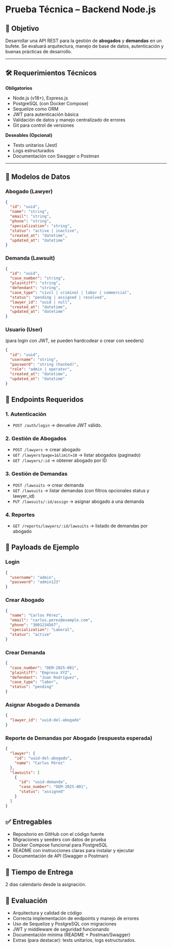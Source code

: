 # Prueba Técnica – Backend Node.js

## 🎯 Objetivo
Desarrollar una API REST para la gestión de **abogados** y **demandas** en un bufete.
Se evaluará arquitectura, manejo de base de datos, autenticación y buenas prácticas de desarrollo.

---

## 🛠️ Requerimientos Técnicos

**Obligatorios**
- Node.js (v18+), Express.js
- PostgreSQL (con Docker Compose)
- Sequelize como ORM
- JWT para autenticación básica
- Validación de datos y manejo centralizado de errores
- Git para control de versiones

**Deseables (Opcional)**
- Tests unitarios (Jest)
- Logs estructurados
- Documentación con Swagger o Postman

---

## 📂 Modelos de Datos

### Abogado (Lawyer)
```json
{
  "id": "uuid",
  "name": "string",
  "email": "string",
  "phone": "string",
  "specialization": "string",
  "status": "active | inactive",
  "created_at": "datetime",
  "updated_at": "datetime"
}
```

### Demanda (Lawsuit)
```json
{
  "id": "uuid",
  "case_number": "string",
  "plaintiff": "string",
  "defendant": "string",
  "case_type": "civil | criminal | labor | commercial",
  "status": "pending | assigned | resolved",
  "lawyer_id": "uuid | null",
  "created_at": "datetime",
  "updated_at": "datetime"
}
```

### Usuario (User)
(para login con JWT, se pueden hardcodear o crear con seeders)

```json
{
  "id": "uuid",
  "username": "string",
  "password": "string (hashed)",
  "role": "admin | operator",
  "created_at": "datetime",
  "updated_at": "datetime"
}
```

## 📌 Endpoints Requeridos

### 1. Autenticación
- `POST /auth/login` → devuelve JWT válido.

### 2. Gestión de Abogados
- `POST /lawyers` → crear abogado
- `GET /lawyers?page=1&limit=10` → listar abogados (paginado)
- `GET /lawyers/:id` → obtener abogado por ID

### 3. Gestión de Demandas
- `POST /lawsuits` → crear demanda
- `GET /lawsuits` → listar demandas (con filtros opcionales status y lawyer_id)
- `PUT /lawsuits/:id/assign` → asignar abogado a una demanda

### 4. Reportes
- `GET /reports/lawyers/:id/lawsuits` → listado de demandas por abogado

## 🧪 Payloads de Ejemplo

### Login
```json
{
  "username": "admin",
  "password": "admin123"
}
```

### Crear Abogado
```json
{
  "name": "Carlos Pérez",
  "email": "carlos.perez@example.com",
  "phone": "3001234567",
  "specialization": "Laboral",
  "status": "active"
}
```

### Crear Demanda
```json
{
  "case_number": "DEM-2025-001",
  "plaintiff": "Empresa XYZ",
  "defendant": "Juan Rodríguez",
  "case_type": "labor",
  "status": "pending"
}
```

### Asignar Abogado a Demanda
```json
{
  "lawyer_id": "uuid-del-abogado"
}
```

### Reporte de Demandas por Abogado (respuesta esperada)
```json
{
  "lawyer": {
    "id": "uuid-del-abogado",
    "name": "Carlos Pérez"
  },
  "lawsuits": [
    {
      "id": "uuid-demanda",
      "case_number": "DEM-2025-001",
      "status": "assigned"
    }
  ]
}
```

## ✅ Entregables
- Repositorio en GitHub con el código fuente
- Migraciones y seeders con datos de prueba
- Docker Compose funcional para PostgreSQL
- README con instrucciones claras para instalar y ejecutar
- Documentación de API (Swagger o Postman)

## 📅 Tiempo de Entrega
2 días calendario desde la asignación.

## 📝 Evaluación
- Arquitectura y calidad de código
- Correcta implementación de endpoints y manejo de errores
- Uso de Sequelize y PostgreSQL con migraciones
- JWT y middleware de seguridad funcionando
- Documentación mínima (README + Postman/Swagger)
- Extras (para destacar): tests unitarios, logs estructurados.